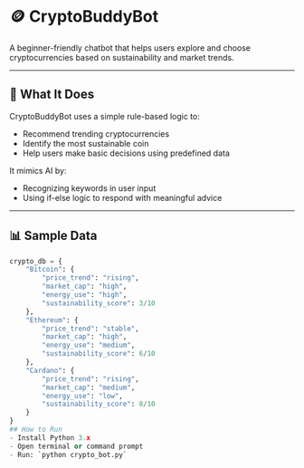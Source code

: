 # 🪙 CryptoBuddyBot

A beginner-friendly chatbot that helps users explore and choose cryptocurrencies based on sustainability and market trends.

---

## 🚀 What It Does

CryptoBuddyBot uses a simple rule-based logic to:
- Recommend trending cryptocurrencies
- Identify the most sustainable coin
- Help users make basic decisions using predefined data

It mimics AI by:
- Recognizing keywords in user input
- Using if-else logic to respond with meaningful advice

---

## 📊 Sample Data

```python
crypto_db = {
    "Bitcoin": {
        "price_trend": "rising",
        "market_cap": "high",
        "energy_use": "high",
        "sustainability_score": 3/10
    },
    "Ethereum": {
        "price_trend": "stable",
        "market_cap": "high",
        "energy_use": "medium",
        "sustainability_score": 6/10
    },
    "Cardano": {
        "price_trend": "rising",
        "market_cap": "medium",
        "energy_use": "low",
        "sustainability_score": 8/10
    }
}
## How to Run
- Install Python 3.x
- Open terminal or command prompt
- Run: `python crypto_bot.py`
